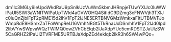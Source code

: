 dm1lc3M6Ly9leUpoWkdRaU9pSnlkUzVuWm5kbmJHRnpjeTUwYXlJc0luWWlPaUl5SWl3aWNITWlPaUpTWld4aGVWOHQ4SitIdC9DZmg3cFNWVjh3TXlJc0luQnZjblFpT2pRME15d2lhV1FpT2lJNE5ERTBNVGMzWmkxaFltUTBMVFJoWmpRdE9HSmxZaTFoWmpReU16VmhNRGt5TkRnaUxDSmhhV1FpT2lJd0lpd2libVYwSWpvaWQzTWlMQ0owZVhCbElqb2lJaXdpYUc5emRDSTZJaUlzSW5CaGRHZ2lPaUl2TVRFME5URTBJaXdpZEd4eklqb2lkR3h6SW4wPQo=